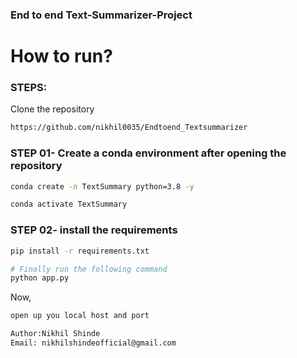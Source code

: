  ### End to end Text-Summarizer-Project


# How to run?
### STEPS:

Clone the repository

```bash
https://github.com/nikhil0035/Endtoend_Textsummarizer
```
### STEP 01- Create a conda environment after opening the repository

```bash
conda create -n TextSummary python=3.8 -y
```

```bash
conda activate TextSummary
```


### STEP 02- install the requirements
```bash
pip install -r requirements.txt
```


```bash
# Finally run the following command
python app.py
```

Now,
```bash
open up you local host and port
```


```bash
Author:Nikhil Shinde
Email: nikhilshindeofficial@gmail.com

```